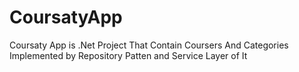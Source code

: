 # CoursatyApp

Coursaty App is .Net Project That Contain Coursers And Categories Implemented by Repository Patten and Service Layer of It
